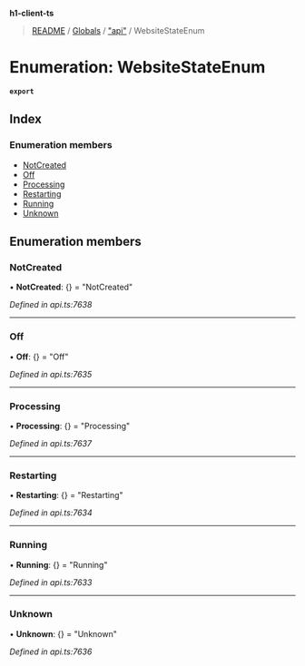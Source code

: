 **h1-client-ts**

> [README](../README.md) / [Globals](../globals.md) / ["api"](../modules/_api_.md) / WebsiteStateEnum

# Enumeration: WebsiteStateEnum

**`export`** 

## Index

### Enumeration members

* [NotCreated](_api_.websitestateenum.md#notcreated)
* [Off](_api_.websitestateenum.md#off)
* [Processing](_api_.websitestateenum.md#processing)
* [Restarting](_api_.websitestateenum.md#restarting)
* [Running](_api_.websitestateenum.md#running)
* [Unknown](_api_.websitestateenum.md#unknown)

## Enumeration members

### NotCreated

•  **NotCreated**: {} = "NotCreated"

*Defined in api.ts:7638*

___

### Off

•  **Off**: {} = "Off"

*Defined in api.ts:7635*

___

### Processing

•  **Processing**: {} = "Processing"

*Defined in api.ts:7637*

___

### Restarting

•  **Restarting**: {} = "Restarting"

*Defined in api.ts:7634*

___

### Running

•  **Running**: {} = "Running"

*Defined in api.ts:7633*

___

### Unknown

•  **Unknown**: {} = "Unknown"

*Defined in api.ts:7636*
